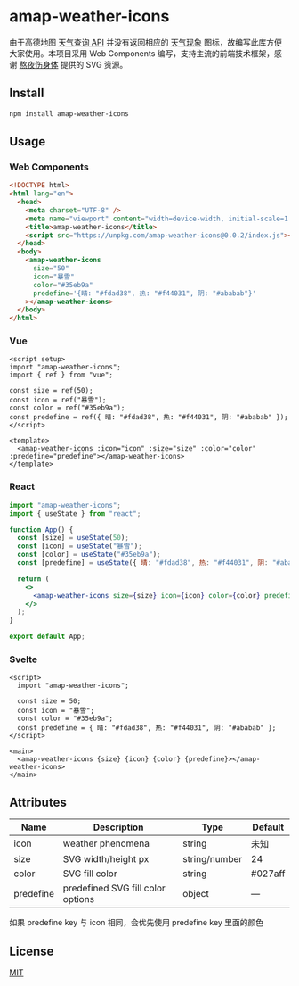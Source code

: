 # amap-weather-icons

由于高德地图 [天气查询 API](https://lbs.amap.com/api/webservice/guide/api/weatherinfo/#t1) 并没有返回相应的 [天气现象](https://lbs.amap.com/api/webservice/guide/tools/weather-code) 图标，故编写此库方便大家使用。本项目采用 Web Components 编写，支持主流的前端技术框架，感谢 [熬夜伤身体](https://www.figma.com/community/file/951406898106793162) 提供的 SVG 资源。

## Install

```bash
npm install amap-weather-icons
```

## Usage

### Web Components

```html
<!DOCTYPE html>
<html lang="en">
  <head>
    <meta charset="UTF-8" />
    <meta name="viewport" content="width=device-width, initial-scale=1.0" />
    <title>amap-weather-icons</title>
    <script src="https://unpkg.com/amap-weather-icons@0.0.2/index.js"></script>
  </head>
  <body>
    <amap-weather-icons
      size="50"
      icon="暴雪"
      color="#35eb9a"
      predefine='{晴: "#fdad38", 热: "#f44031", 阴: "#ababab"}'
    ></amap-weather-icons>
  </body>
</html>
```

### Vue

```vue
<script setup>
import "amap-weather-icons";
import { ref } from "vue";

const size = ref(50);
const icon = ref("暴雪");
const color = ref("#35eb9a");
const predefine = ref({ 晴: "#fdad38", 热: "#f44031", 阴: "#ababab" });
</script>

<template>
  <amap-weather-icons :icon="icon" :size="size" :color="color" :predefine="predefine"></amap-weather-icons>
</template>
```

### React

```jsx
import "amap-weather-icons";
import { useState } from "react";

function App() {
  const [size] = useState(50);
  const [icon] = useState("暴雪");
  const [color] = useState("#35eb9a");
  const [predefine] = useState({ 晴: "#fdad38", 热: "#f44031", 阴: "#ababab" });

  return (
    <>
      <amap-weather-icons size={size} icon={icon} color={color} predefine={predefine}></amap-weather-icons>
    </>
  );
}

export default App;
```

### Svelte

```svelte
<script>
  import "amap-weather-icons";

  const size = 50;
  const icon = "暴雪";
  const color = "#35eb9a";
  const predefine = { 晴: "#fdad38", 热: "#f44031", 阴: "#ababab" };
</script>

<main>
  <amap-weather-icons {size} {icon} {color} {predefine}></amap-weather-icons>
</main>
```

## Attributes

| Name      | Description                       | Type          | Default  |
| --------- | --------------------------------- | ------------- | -------- |
| icon      | weather phenomena                 | string        | 未知     |
| size      | SVG width/height px               | string/number | 24       |
| color     | SVG fill color                    | string        | \#027aff |
| predefine | predefined SVG fill color options | object        | —        |

如果 predefine key 与 icon 相同，会优先使用 predefine key 里面的颜色

## License

[MIT](LICENSE)
